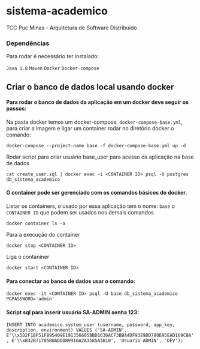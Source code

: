 # sistema-academico
TCC Puc Minas - Arquitetura de Software Distribuído

### Dependências
Para rodar é necessário ter instalado:

`Java 1.8`
`Maven`
`Docker`
`Docker-compose`

## Criar o banco de dados local usando docker

#### Para rodar o banco de dados da aplicação em um docker deve seguir os passos:

Na pasta docker temos um docker-compose, `docker-compose-base.yml`, para criar a imagem e ligar um container rodar no diretório docker o comando:

`docker-compose --project-name base -f docker-compose-base.yml up -d`

Rodar script para criar usuário base_user para acesso da aplicação na base de dados

`cat create_user.sql | docker exec -i <CONTAINER ID> psql -U postgres db_sistema_academico`

#### O container pode ser gerenciado com os comandos básicos do docker.
Listar os containers, o usado por essa aplicação tem o nome: `base` o `CONTAINER ID` que podem ser usados nos demais comandos.

`docker container ls -a`

Para a execução do container

`docker stop <CONTAINER ID>`

Liga o contaniner

`docker start <CONTAINER ID>`

#### Para conectar ao banco de dados usar o comando:

`docker exec -it <CONTAINER ID> psql -U base db_sistema_academico PGPASSWORD='admin'`

#### Script sql para inserir usuário SA-ADMIN senha 123:

`INSERT INTO academico.system_user (username, password, app_key, description, environment) VALUES ('SA-ADMIN', E'\\x5D2F1BF51FB95409E191356605BBD1636ACF3BBA4DF93E9DD780E95EAD169C8A', E'\\xB32B71705B0ADD0B9916A2A3585A3B10', 'Usuario ADMIN', 'DEV');`
